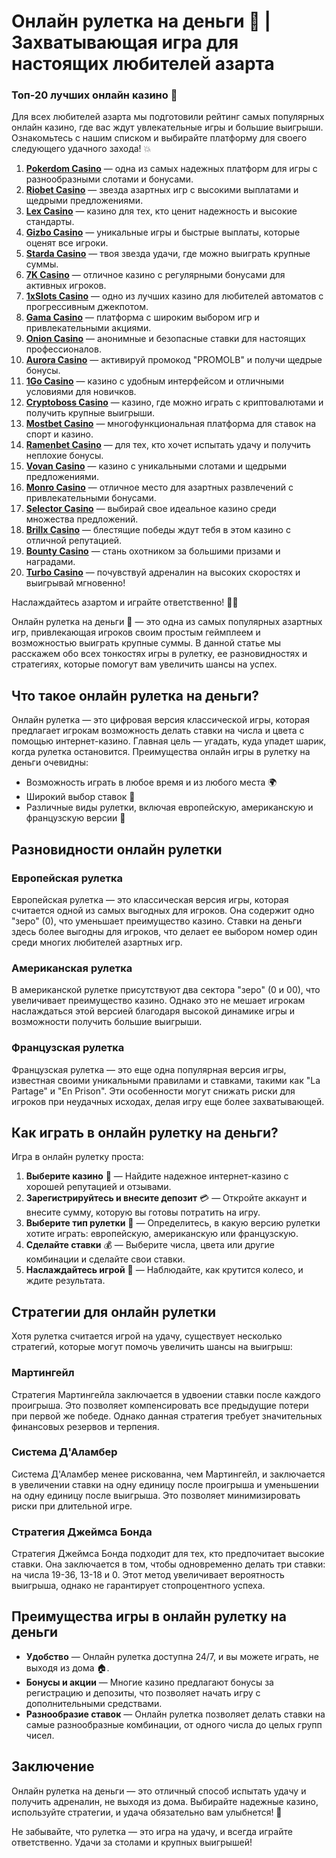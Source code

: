 # Онлайн рулетка на деньги 🎰 | Захватывающая игра для настоящих любителей азарта
### Топ-20 лучших онлайн казино 🎰

Для всех любителей азарта мы подготовили рейтинг самых популярных онлайн казино, где вас ждут увлекательные игры и большие выигрыши. Ознакомьтесь с нашим списком и выбирайте платформу для своего следующего удачного захода! 💥

1. **[Pokerdom Casino](https://brandplay.link/Bxg7SC7H)** — одна из самых надежных платформ для игры с разнообразными слотами и бонусами.
2. **[Riobet Casino](https://brandplay.link/dtx89f2L)** — звезда азартных игр с высокими выплатами и щедрыми предложениями.
3. **[Lex Casino](https://brandplay.link/2HFTmBc8)** — казино для тех, кто ценит надежность и высокие стандарты.
4. **[Gizbo Casino](https://gizbo-tea02.com/c8e962e89)** — уникальные игры и быстрые выплаты, которые оценят все игроки.
5. **[Starda Casino](https://brandplay.link/cpFQbWKn)** — твоя звезда удачи, где можно выиграть крупные суммы.
6. **[7K Casino](https://brandplay.link/dd46bNgD)** — отличное казино с регулярными бонусами для активных игроков.
7. **[1xSlots Casino](https://brandplay.link/R4xfxqdm)** — одно из лучших казино для любителей автоматов с прогрессивным джекпотом.
8. **[Gama Casino](https://brandplay.link/zrZpLFTP)** — платформа с широким выбором игр и привлекательными акциями.
9. **[Onion Casino](https://obclk001-2d.top/click?offer_id=986&partner_id=10542&landing_id=1798&utm_medium=affiliate&sub_1=oncasino3)** — анонимные и безопасные ставки для настоящих профессионалов.
10. **[Aurora Casino](https://10trafic-stat2.com/click/668546566bcc6313411604c7/6766/15114/subaccount?promocode=PROMOLB)** — активируй промокод "PROMOLB" и получи щедрые бонусы.
11. **[1Go Casino](https://1go-ircp01.com/ce015f410)** — казино с удобным интерфейсом и отличными условиями для новичков.
12. **[Cryptoboss Casino](https://cryptobossc.online/d847bcfa9)** — казино, где можно играть с криптовалютами и получить крупные выигрыши.
13. **[Mostbet Casino](https://ktbtis024ifqfn0mst.com/beQs)** — многофункциональная платформа для ставок на спорт и казино.
14. **[Ramenbet Casino](https://get.saltyram.com/ru/registration?apkpop=0&partner=p24970p3296034p5526)** — для тех, кто хочет испытать удачу и получить неплохие бонусы.
15. **[Vovan Casino](https://vovan.site/d2375cf9b)** — казино с уникальными слотами и щедрыми предложениями.
16. **[Monro Casino](https://mnr-ircp01.com/c3ce72a2c)** — отличное место для азартных развлечений с привлекательными бонусами.
17. **[Selector Casino](https://gosel.pl/SELVK)** — выбирай свое идеальное казино среди множества предложений.
18. **[Brillx Casino](https://brillx.pub/BRIVK)** — блестящие победы ждут тебя в этом казино с отличной репутацией.
19. **[Bounty Casino](https://bounty-casino.de/BOVK)** — стань охотником за большими призами и наградами.
20. **[Turbo Casino](https://turbo-casino.pro/TURVK)** — почувствуй адреналин на высоких скоростях и выигрывай мгновенно!

Наслаждайтесь азартом и играйте ответственно! 🎲🍀


Онлайн рулетка на деньги 🎲 — это одна из самых популярных азартных игр, привлекающая игроков своим простым геймплеем и возможностью выиграть крупные суммы. В данной статье мы расскажем обо всех тонкостях игры в рулетку, ее разновидностях и стратегиях, которые помогут вам увеличить шансы на успех.

## Что такое онлайн рулетка на деньги?

Онлайн рулетка — это цифровая версия классической игры, которая предлагает игрокам возможность делать ставки на числа и цвета с помощью интернет-казино. Главная цель — угадать, куда упадет шарик, когда рулетка остановится. Преимущества онлайн игры в рулетку на деньги очевидны:

- Возможность играть в любое время и из любого места 🌍
- Широкий выбор ставок 🎯
- Различные виды рулетки, включая европейскую, американскую и французскую версии 🏅

## Разновидности онлайн рулетки

### Европейская рулетка

Европейская рулетка — это классическая версия игры, которая считается одной из самых выгодных для игроков. Она содержит одно "зеро" (0), что уменьшает преимущество казино. Ставки на деньги здесь более выгодны для игроков, что делает ее выбором номер один среди многих любителей азартных игр.

### Американская рулетка

В американской рулетке присутствуют два сектора "зеро" (0 и 00), что увеличивает преимущество казино. Однако это не мешает игрокам наслаждаться этой версией благодаря высокой динамике игры и возможности получить большие выигрыши.

### Французская рулетка

Французская рулетка — это еще одна популярная версия игры, известная своими уникальными правилами и ставками, такими как "La Partage" и "En Prison". Эти особенности могут снижать риски для игроков при неудачных исходах, делая игру еще более захватывающей.

## Как играть в онлайн рулетку на деньги?

Игра в онлайн рулетку проста:

1. **Выберите казино** 🎰 — Найдите надежное интернет-казино с хорошей репутацией и отзывами.
2. **Зарегистрируйтесь и внесите депозит** 💳 — Откройте аккаунт и внесите сумму, которую вы готовы потратить на игру.
3. **Выберите тип рулетки** 🧲 — Определитесь, в какую версию рулетки хотите играть: европейскую, американскую или французскую.
4. **Сделайте ставки** 💰 — Выберите числа, цвета или другие комбинации и сделайте свои ставки.
5. **Наслаждайтесь игрой** 🎉 — Наблюдайте, как крутится колесо, и ждите результата.

## Стратегии для онлайн рулетки

Хотя рулетка считается игрой на удачу, существует несколько стратегий, которые могут помочь увеличить шансы на выигрыш:

### Мартингейл

Стратегия Мартингейла заключается в удвоении ставки после каждого проигрыша. Это позволяет компенсировать все предыдущие потери при первой же победе. Однако данная стратегия требует значительных финансовых резервов и терпения.

### Система Д'Аламбер

Система Д'Аламбер менее рискованна, чем Мартингейл, и заключается в увеличении ставки на одну единицу после проигрыша и уменьшении на одну единицу после выигрыша. Это позволяет минимизировать риски при длительной игре.

### Стратегия Джеймса Бонда

Стратегия Джеймса Бонда подходит для тех, кто предпочитает высокие ставки. Она заключается в том, чтобы одновременно делать три ставки: на числа 19-36, 13-18 и 0. Этот метод увеличивает вероятность выигрыша, однако не гарантирует стопроцентного успеха.

## Преимущества игры в онлайн рулетку на деньги

- **Удобство** — Онлайн рулетка доступна 24/7, и вы можете играть, не выходя из дома 🏠.
- **Бонусы и акции** — Многие казино предлагают бонусы за регистрацию и депозиты, что позволяет начать игру с дополнительными средствами.
- **Разнообразие ставок** — Онлайн рулетка позволяет делать ставки на самые разнообразные комбинации, от одного числа до целых групп чисел.

## Заключение

Онлайн рулетка на деньги — это отличный способ испытать удачу и получить адреналин, не выходя из дома. Выбирайте надежные казино, используйте стратегии, и удача обязательно вам улыбнется! 🎯

Не забывайте, что рулетка — это игра на удачу, и всегда играйте ответственно. Удачи за столами и крупных выигрышей!

